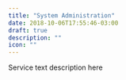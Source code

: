 ```yaml
---
title: "System Administration"
date: 2018-10-06T17:55:46-03:00
draft: true
description: ""
icon: ""
---
```


Service text description here
